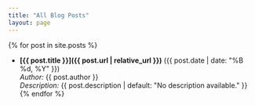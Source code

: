 ```yaml
---
title: "All Blog Posts"
layout: page
---
```


{% for post in site.posts %}
- **[{{ post.title }}]({{ post.url | relative_url }})** ({{ post.date | date: "%B %d, %Y" }})  
  *Author:* {{ post.author }}  
  *Description:* {{ post.description | default: "No description available." }}  
{% endfor %}
